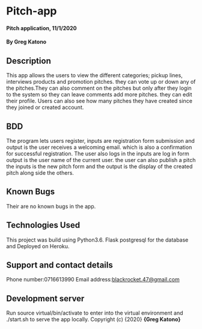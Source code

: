 # Pitch-app
#### Pitch application, 11/1/2020
#### By **Greg Katono**
## Description
This app allows the users to view the different categories; pickup lines, interviews products and promotion pitches. they can vote up or down any of the pitches.They can also comment on the pitches but only after they login to the system so they can leave comments add more pitches. they can edit their profile. Users can also see how many pitches they have created since they joined or created account.
## BDD
The program lets users register, inputs are registration form submission and output is the user receives a welcoming email. which is also a confirmation for successful registration. The user also logs in the inputs are log in form output is the user name of the current user. the user can also publish a pitch the inputs is the new pitch form and the output is the display of the created pitch along side the others.
## Known Bugs
Their are no known bugs in the app.

## Technologies Used
This project was build using Python3.6. Flask postgresql for the database and Deployed on Heroku.
## Support and contact details
Phone number:0716613990
Email address:blackrocket.47@gmail.com
## Development server
Run source virtual/bin/activate to enter into the virtual environment and ./start.sh to serve the app locally.
Copyright (c) {2020} **{Greg Katono}**
  